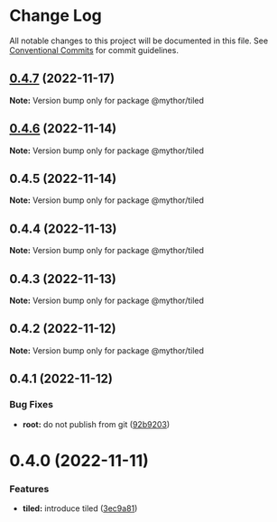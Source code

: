 # Change Log

All notable changes to this project will be documented in this file.
See [Conventional Commits](https://conventionalcommits.org) for commit guidelines.

## [0.4.7](https://github.com/desaintvincent/mythor/compare/@mythor/tiled@0.4.6...@mythor/tiled@0.4.7) (2022-11-17)

**Note:** Version bump only for package @mythor/tiled

## [0.4.6](https://github.com/desaintvincent/mythor/compare/@mythor/tiled@0.4.5...@mythor/tiled@0.4.6) (2022-11-14)

**Note:** Version bump only for package @mythor/tiled

## 0.4.5 (2022-11-14)

**Note:** Version bump only for package @mythor/tiled

## 0.4.4 (2022-11-13)

**Note:** Version bump only for package @mythor/tiled

## 0.4.3 (2022-11-13)

**Note:** Version bump only for package @mythor/tiled

## 0.4.2 (2022-11-12)

**Note:** Version bump only for package @mythor/tiled

## 0.4.1 (2022-11-12)

### Bug Fixes

- **root:** do not publish from git ([92b9203](https://github.com/desaintvincent/mythor/commit/92b920302e85ccf1d91dcabf2351ed5c4d92f249))

# 0.4.0 (2022-11-11)

### Features

- **tiled:** introduce tiled ([3ec9a81](https://github.com/desaintvincent/mythor/commit/3ec9a817c0f7a8a2c112add6a01c279e7ca3a565))
